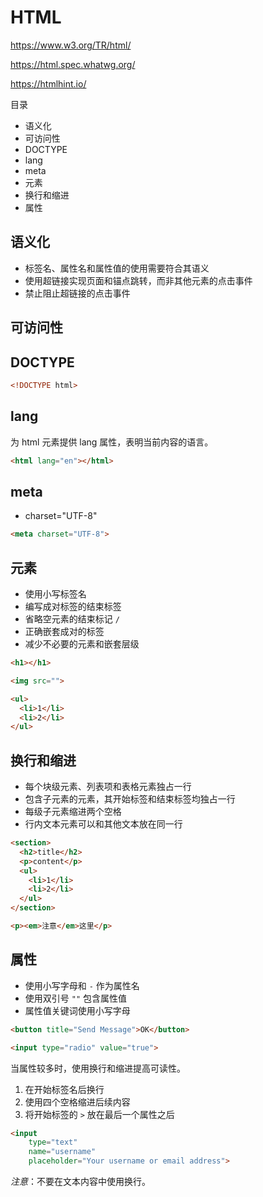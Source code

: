 # HTML

<https://www.w3.org/TR/html/>

<https://html.spec.whatwg.org/>

<https://htmlhint.io/>

目录

+ 语义化
+ 可访问性
+ DOCTYPE
+ lang
+ meta
+ 元素
+ 换行和缩进
+ 属性

## 语义化

+ 标签名、属性名和属性值的使用需要符合其语义
+ 使用超链接实现页面和锚点跳转，而非其他元素的点击事件
+ 禁止阻止超链接的点击事件

## 可访问性

## DOCTYPE

```html
<!DOCTYPE html>
```

## lang

为 html 元素提供 lang 属性，表明当前内容的语言。

```html
<html lang="en"></html>
```

## meta

+ charset="UTF-8"

```html
<meta charset="UTF-8">
```

## 元素

+ 使用小写标签名
+ 编写成对标签的结束标签
+ 省略空元素的结束标记 `/`
+ 正确嵌套成对的标签
+ 减少不必要的元素和嵌套层级

```html
<h1></h1>

<img src="">

<ul>
  <li>1</li>
  <li>2</li>
</ul>
```

## 换行和缩进

+ 每个块级元素、列表项和表格元素独占一行
+ 包含子元素的元素，其开始标签和结束标签均独占一行
+ 每级子元素缩进两个空格
+ 行内文本元素可以和其他文本放在同一行

```html
<section>
  <h2>title</h2>
  <p>content</p>
  <ul>
    <li>1</li>
    <li>2</li>
  </ul>
</section>

<p><em>注意</em>这里</p>
```

## 属性

+ 使用小写字母和 `-` 作为属性名
+ 使用双引号 `""` 包含属性值
+ 属性值关键词使用小写字母

```html
<button title="Send Message">OK</button>

<input type="radio" value="true">
```

当属性较多时，使用换行和缩进提高可读性。

1. 在开始标签名后换行
2. 使用四个空格缩进后续内容
3. 将开始标签的 `>` 放在最后一个属性之后

```html
<input
    type="text"
    name="username"
    placeholder="Your username or email address">
```

*注意*：不要在文本内容中使用换行。
